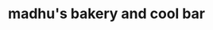 ---
title: "madhu's bakery and cool bar"
url: /karunagappally/madhus-bakery-and-cool-bar/
shop: bakery
---